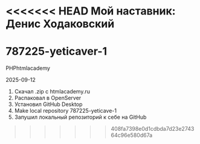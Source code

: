 <<<<<<< HEAD
Мой наставник: Денис Ходаковский
=======
# 787225-yeticaver-1
PHPhtmlacademy

2025-09-12
1. Скачал .zip с htmlacademy.ru
2. Распаковал в OpenServer
3. Установил GitHub Desktop
4. Make local repository 787225-yeticave-1
5. Запушил локальный репозиторий к себе на GitHub
>>>>>>> 408fa7398e0d1cdbda7d23e274364c96e580d67a
